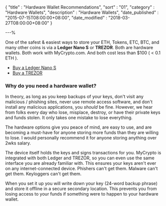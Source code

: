 {
"title"       : "Hardware Wallet Recommendations",
"sort"        : "01",
"category"    : "Hardware Wallets",
"description" : "Hardware Wallets",
"date_published" : "2015-07-15T08:00:00+08:00",
"date_modified"  : "2018-03-27T08:00:00+08:00"
}

---%


One of the safest & easiest ways to store your ETH, Tokens, ETC, BTC, and many other coins is via a **Ledger Nano S** or **TREZOR**. Both are hardware wallets. Both work with MyCrypto.com. And both cost less than $100 ( < 0.1 ETH ).

*   [Buy a Ledger Nano S](https://www.ledgerwallet.com/r/1985?path=/products/)
*   [Buy a TREZOR](https://shop.trezor.io?a=mycrypto.com)

### Why do you need a hardware wallet?

In theory, as long as you keep backups of your keys, don't visit any malicious / phishing sites, never use remote access software, and don't install any malicious applications, you _should_ be fine. However, we hear from folks every day who lose, misplace, destroy, or have their private keys and funds stolen. It only takes one mistake to lose everything.

The hardware options give you peace of mind, are easy to use, and are becoming a must-have for anyone storing more funds than they are willing to lose. I would personally recommend it for anyone storing anything over 2wks salary.

The device itself holds the keys and signs transactions for you. MyCrypto is integrated with both Ledger and TREZOR, so you can even use the same interface you are already familiar with. This ensures your keys aren't ever on any internet-connected device. Phishers can't get them. Malware can't get them. Keyloggers can't get them.

When you set it up you will write down your key (24-word backup phrase) and store it offline in a secure secondary location. This prevents you from losing access to your funds if something were to happen to your hardware wallet.
